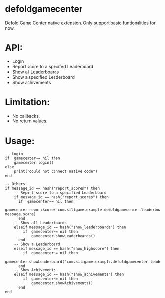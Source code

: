 # defoldgamecenter
Defold Game Center native extension. Only support basic funtionalities for now. 

# API:
- Login
- Report score to a specifed Leaderboard
- Show all Leaderboards
- Show a specified Leaderboard
- Show achivements

# Limitation:
- No callbacks.
- No return values.

# Usage:
```
-- Login 
if  gamecenter~= nil then
    gamecenter.login()
else
    print("could not connect native code")
end

-- Others
if message_id == hash("report_scores") then
    -- Report score to a specified Leaderboard
    if message_id == hash("report_scores") then
      if  gamecenter~= nil then
          gamecenter.reportScore("com.siligame.example.defoldgamecenter.leaderboard", message.score)
      end
    -- Show all Leaderboards
    elseif message_id == hash("show_leaderboards") then
    	if  gamecenter~= nil then
        	gamecenter.showLeaderboards()
      end  
    -- Show a Leaderboard
    elseif message_id == hash("show_highscore") then
    	if  gamecenter~= nil then
        	gamecenter.showLeaderboard("com.siligame.example.defoldgamecenter.leaderboard")
      end     
    -- Show Achivements
    elseif message_id == hash("show_achivements") then
    	if  gamecenter~= nil then
        	gamecenter.showAchivements()
      end          
end
```
